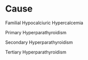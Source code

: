 # Cause

Familial Hypocalciuric Hypercalcemia

Primary Hyperparathyroidism

Secondary Hyperparathyroidism

Tertiary Hyperparathyroidism
